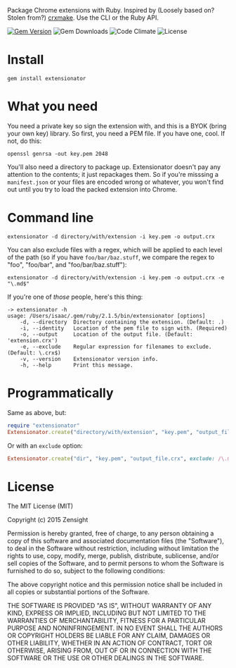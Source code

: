 Package Chrome extensions with Ruby. Inspired by (Loosely based on? Stolen from?) [crxmake](https://github.com/Constellation/crxmake). Use the CLI or the Ruby API.

[![Gem Version](https://img.shields.io/gem/v/extensionator.svg?style=flat-square)](https://rubygems.org/gems/extensionator)
![Gem Downloads](https://img.shields.io/gem/dt/extensionator.svg?style=flat-square)
![Code Climate](https://img.shields.io/codeclimate/github/Zensight/extensionator.svg?style=flat-square)
![License](http://img.shields.io/badge/license-MIT-blue.svg?style=flat-square)

# Install

```
gem install extensionator
```

# What you need

You need a private key so sign the extension with, and this is a BYOK (bring your own key) library. So first, you need a PEM file. If you have one, cool. If not, do this:

```
openssl genrsa -out key.pem 2048
```

You'll also need a directory to package up. Extensionator doesn't pay any attention to the contents; it just repackages them. So if you're misssing a `manifest.json` or your files are encoded wrong or whatever, you won't find out until you try to load the packed extension into Chrome.

# Command line

```
extensionator -d directory/with/extension -i key.pem -o output.crx
```

You can also exclude files with a regex, which will be applied to each level of the path (so if you have `foo/bar/baz.stuff`, we compare the regex to "foo", "foo/bar", and "foo/bar/baz.stuff"):

```
extensionator -d directory/with/extension -i key.pem -o output.crx -e "\.md$"
```

If you're one of *those* people, here's this thing:

```
-> extensionator -h
usage: /Users/isaac/.gem/ruby/2.1.5/bin/extensionator [options]
    -d, --directory  Directory containing the extension. (Default: .)
    -i, --identity   Location of the pem file to sign with. (Required)
    -o, --output     Location of the output file. (Default: 'extension.crx')
    -e, --exclude    Regular expression for filenames to exclude. (Default: \.crx$)
    -v, --version    Extensionator version info.
    -h, --help       Print this message.
```

# Programmatically

Same as above, but:

```rb
require "extensionator"
Extensionator.create("directory/with/extension", "key.pem", "output_file.crx")
```

Or with an `exclude` option:

```rb
Extensionator.create("dir", "key.pem", "output_file.crx", exclude: /\.md$/)
```

# License

The MIT License (MIT)

Copyright (c) 2015 Zensight

Permission is hereby granted, free of charge, to any person obtaining a copy
of this software and associated documentation files (the "Software"), to deal
in the Software without restriction, including without limitation the rights
to use, copy, modify, merge, publish, distribute, sublicense, and/or sell
copies of the Software, and to permit persons to whom the Software is
furnished to do so, subject to the following conditions:

The above copyright notice and this permission notice shall be included in
all copies or substantial portions of the Software.

THE SOFTWARE IS PROVIDED "AS IS", WITHOUT WARRANTY OF ANY KIND, EXPRESS OR
IMPLIED, INCLUDING BUT NOT LIMITED TO THE WARRANTIES OF MERCHANTABILITY,
FITNESS FOR A PARTICULAR PURPOSE AND NONINFRINGEMENT. IN NO EVENT SHALL THE
AUTHORS OR COPYRIGHT HOLDERS BE LIABLE FOR ANY CLAIM, DAMAGES OR OTHER
LIABILITY, WHETHER IN AN ACTION OF CONTRACT, TORT OR OTHERWISE, ARISING FROM,
OUT OF OR IN CONNECTION WITH THE SOFTWARE OR THE USE OR OTHER DEALINGS IN
THE SOFTWARE.
